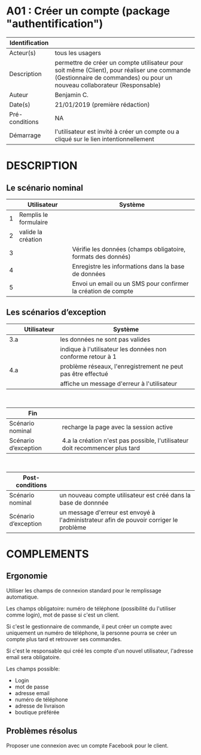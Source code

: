 # A01 : Créer un compte (package "authentification")

|Identification | |
|-|-|
|Acteur(s) | tous les usagers |
|Description | permettre de créer un compte utilisateur pour soit même (Client), pour réaliser une commande (Gestionnaire de commandes) ou pour un nouveau collaborateur (Responsable) |
|Auteur | Benjamin C. |
|Date(s) | 21/01/2019 (première rédaction) |
|Pré-conditions | NA |
|Démarrage | l'utilisateur est invité à créer un compte ou a cliqué sur le lien intentionnellement |

# DESCRIPTION

## Le scénario nominal
||Utilisateur|Système|
|-|-|-|
|1| Remplis le formulaire |  |
|2| valide la création |  |
|3|  | Vérifie les données (champs obligatoire, formats des donnés) |
|4|  | Enregistre les informations dans la base de données |
|5|  | Envoi un email ou un SMS pour confirmer la création de compte |

## Les scénarios d’exception

||Utilisateur|Système|
|-|-|-|
|3.a|  | les données ne sont pas valides |
| |  | indique à l'utilisateur les données non conforme retour à 1 |
|4.a|  | problème réseaux, l'enregistrement ne peut pas être effectué |
| | | affiche un message d'erreur à l'utilisateur |

<br/>

|Fin||
|-|-|
|Scénario nominal | recharge la page avec la session active |
|Scénario d’exception | 4.a la création n'est pas possible, l'utilisateur doit recommencer plus tard|

<br/>

|Post-conditions||
|-|-
|Scénario nominal | un nouveau compte utilisateur est créé dans la base de donnnée |
|Scénario d’exception | un message d'erreur est envoyé à l'administrateur afin de pouvoir corriger le problème |

# COMPLEMENTS

## Ergonomie 

Utiliser les champs de connexion standard pour le remplissage automatique.

Les champs obligatoire: numéro de téléphone (possibilité du l'utiliser comme login), mot de passe si c'est un client.

Si c'est le gestionnaire de commande, il peut créer un compte avec uniquement un numéro de téléphone, la personne pourra se créer un compte plus tard et retrouver ses commandes.

Si c'est le responsable qui créé les compte d'un nouvel utilisateur, l'adresse email sera obligatoire.

Les champs possible:
* Login
* mot de passe
* adresse email
* numéro de téléphone
* adresse de livraison
* boutique préférée

## Problèmes résolus 

Proposer une connexion avec un compte Facebook pour le client.